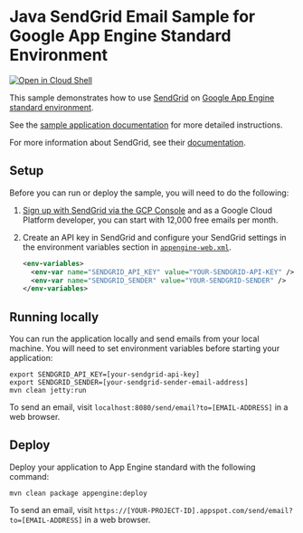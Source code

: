 # Java SendGrid Email Sample for Google App Engine Standard Environment

<a href="https://console.cloud.google.com/cloudshell/open?git_repo=https://github.com/GoogleCloudPlatform/java-docs-samples&page=editor&open_in_editor=appengine-java8/sendgrid/README.md">
<img alt="Open in Cloud Shell" src ="http://gstatic.com/cloudssh/images/open-btn.png"></a>

This sample demonstrates how to use [SendGrid](http://sendgrid.com/partner/google) on
[Google App Engine standard environment][ae-docs].

See the [sample application documentation][sample-docs] for more detailed
instructions.

For more information about SendGrid, see their
[documentation](https://sendgrid.com/docs/for-developers/).

[ae-docs]: https://cloud.google.com/appengine/docs/standard/java/
[sample-docs]: https://cloud.google.com/appengine/docs/java/mail/sendgrid

## Setup

Before you can run or deploy the sample, you will need to do the following:

1. [Sign up with SendGrid via the GCP Console](https://console.cloud.google.com/launcher/details/sendgrid-app/sendgrid-email)
    and as a Google Cloud Platform developer, you can start with 12,000 free
    emails per month.
1. Create an API key in SendGrid and configure your SendGrid settings in the
    environment variables section in [`appengine-web.xml`](src/main/webapp/WEB-INF/appengine-web.xml).

    ```XML
    <env-variables>
      <env-var name="SENDGRID_API_KEY" value="YOUR-SENDGRID-API-KEY" />
      <env-var name="SENDGRID_SENDER" value="YOUR-SENDGRID-SENDER" />
    </env-variables>
    ```

## Running locally

You can run the application locally and send emails from your local machine. You
will need to set environment variables before starting your application:

```shell
export SENDGRID_API_KEY=[your-sendgrid-api-key]
export SENDGRID_SENDER=[your-sendgrid-sender-email-address]
mvn clean jetty:run
```

To send an email, visit `localhost:8080/send/email?to=[EMAIL-ADDRESS]`
in a web browser.

## Deploy

Deploy your application to App Engine standard with the following command:

  ```shell
  mvn clean package appengine:deploy
  ```

To send an email, visit `https://[YOUR-PROJECT-ID].appspot.com/send/email?to=[EMAIL-ADDRESS]`
in a web browser.
